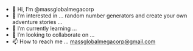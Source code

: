 - 👋 Hi, I’m @massglobalmegacorp
- 👀 I’m interested in ... random number generators and create your own adventure stories ...
- 🌱 I’m currently learning ...
- 💞️ I’m looking to collaborate on ...
- 📫 How to reach me ... massglobalmegacorp@gmail.com

<!---
massglobalmegacorp/massglobalmegacorp is a ✨ special ✨ repository because its `README.md` (this file) appears on your GitHub profile.
You can click the Preview link to take a look at your changes.
--->
